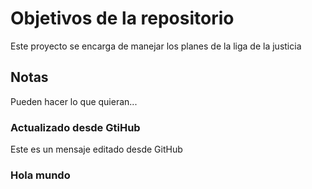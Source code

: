 # Objetivos de la repositorio

Este proyecto se encarga de manejar los planes de la liga de la justicia


## Notas
Pueden hacer lo que quieran...

### Actualizado desde GtiHub

Este es un mensaje editado desde GitHub

### Hola mundo
